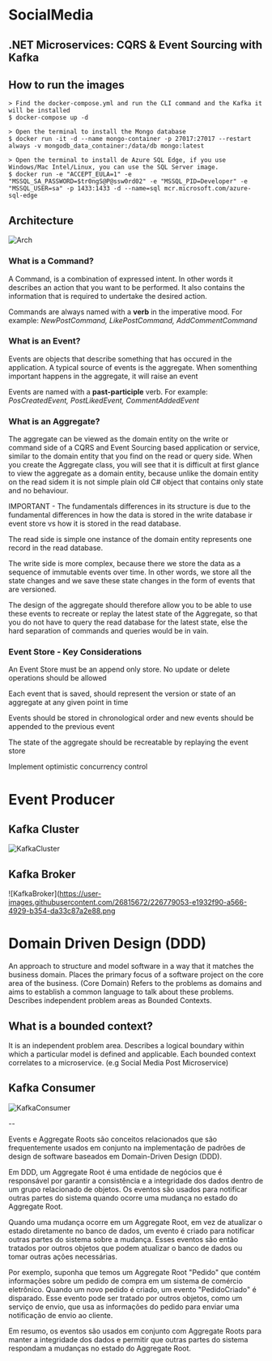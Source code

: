 # SocialMedia

## .NET Microservices: CQRS & Event Sourcing with Kafka

## How to run the images
```
> Find the docker-compose.yml and run the CLI command and the Kafka it will be installed
$ docker-compose up -d

> Open the terminal to install the Mongo database
$ docker run -it -d --name mongo-container -p 27017:27017 --restart always -v mongodb_data_container:/data/db mongo:latest

> Open the terminal to install de Azure SQL Edge, if you use Windows/Mac Intel/Linux, you can use the SQL Server image.
$ docker run -e "ACCEPT_EULA=1" -e "MSSQL_SA_PASSWORD=$tr0ngS@P@ssw0rd02" -e "MSSQL_PID=Developer" -e "MSSQL_USER=sa" -p 1433:1433 -d --name=sql mcr.microsoft.com/azure-sql-edge
```

## Architecture

![Arch](https://user-images.githubusercontent.com/26815672/231030817-e6ea8685-6161-458f-b06f-801d5289a25f.png)


### What is a Command?
A Command, is a combination of expressed intent. In other words it describes an action that you want to be performed. 
It also contains the information that is required to undertake the desired action.

Commands are always named with a **verb** in the imperative mood.
For example: *NewPostCommand, LikePostCommand, AddCommentCommand*

### What is an Event?
Events are objects that describe something that has occured in the application. A typical source of events is the aggregate.
When somenthing important happens in the aggregate, it will raise an event

Events are named with a **past-participle** verb.
For example: *PosCreatedEvent, PostLikedEvent, CommentAddedEvent*

### What is an Aggregate?
The aggregate can be viewed as the domain entity on the write or command side of a
CQRS and Event Sourcing based application or service, similar to the domain entity that you find on the read or query side.
When you create the Aggregate class, you will see that it is difficult at first glance to view the aggregate as a domain entity,
because unlike the domain entity on the read sidem it is not simple plain old C# object that contains only state and no behaviour.

IMPORTANT - The fundamentals differences in its structure is due to the fundamental
differences in how the data is stored in the write database ir event store vs how it is stored in the read database.

The read side is simple one instance of the domain entity represents one record in the read database.

The write side is more complex, because there we store the data as a sequence of immutable events over time. In other words, we store all the state changes
and we save these state changes in the form of events that are versioned.

The design of the aggregate should therefore allow you to be able to use these events to recreate or replay the latest state of the Aggregate,
so that you do not have to query the read database for the latest state, else the hard separation of commands and queries would be in vain.

### Event Store - Key Considerations

An Event Store must be an append only store. No update or delete operations should be allowed

Each event that is saved, should represent the version or state of an aggregate at any given point in time

Events should be stored in chronological order and new events should be appended to the previous event

The state of the aggregate should be recreatable by replaying the event store

Implement optimistic concurrency control

# Event Producer

## Kafka Cluster
![KafkaCluster](https://user-images.githubusercontent.com/26815672/226778952-91c43bce-821d-4801-a193-ef496ca55b51.png)

## Kafka Broker
![KafkaBroker](https://user-images.githubusercontent.com/26815672/226779053-e1932f90-a566-4929-b354-da33c87a2e88.png

# Domain Driven Design (DDD)
An approach to structure and model software in a way that it matches the business domain.
Places the primary focus of a software project on the core area of the business. (Core Domain)
Refers to the problems as domains and aims to establish a common language to talk about these problems.
Describes independent problem areas as Bounded Contexts.

## What is a bounded context?
It is an independent problem area.
Describes a logical boundary within which a particular model is defined and applicable.
Each bounded context correlates to a microservice. (e.g Social Media Post Microservice)

## Kafka Consumer


![KafkaConsumer](https://user-images.githubusercontent.com/26815672/231030437-91d82839-5188-4629-bfc3-6060f3d5d82a.png)

--

Events e Aggregate Roots são conceitos relacionados que são frequentemente usados em conjunto na implementação de padrões de design de software baseados em Domain-Driven Design (DDD).

Em DDD, um Aggregate Root é uma entidade de negócios que é responsável por garantir a consistência e a integridade dos dados dentro de um grupo relacionado de objetos. Os eventos são usados para notificar outras partes do sistema quando ocorre uma mudança no estado do Aggregate Root.

Quando uma mudança ocorre em um Aggregate Root, em vez de atualizar o estado diretamente no banco de dados, um evento é criado para notificar outras partes do sistema sobre a mudança. Esses eventos são então tratados por outros objetos que podem atualizar o banco de dados ou tomar outras ações necessárias.

Por exemplo, suponha que temos um Aggregate Root "Pedido" que contém informações sobre um pedido de compra em um sistema de comércio eletrônico. Quando um novo pedido é criado, um evento "PedidoCriado" é disparado. Esse evento pode ser tratado por outros objetos, como um serviço de envio, que usa as informações do pedido para enviar uma notificação de envio ao cliente.

Em resumo, os eventos são usados em conjunto com Aggregate Roots para manter a integridade dos dados e permitir que outras partes do sistema respondam a mudanças no estado do Aggregate Root.
